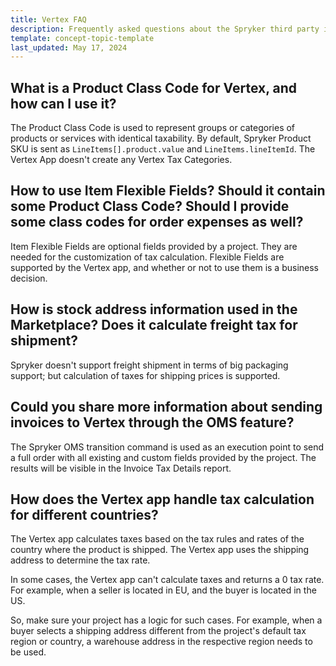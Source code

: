 ```yaml
---
title: Vertex FAQ
description: Frequently asked questions about the Spryker third party integration, Vertex. 
template: concept-topic-template
last_updated: May 17, 2024
---
```


## What is a Product Class Code for Vertex, and how can I use it?

The Product Class Code is used to represent groups or categories of products or services with identical taxability. By default, Spryker Product SKU is sent as `LineItems[].product.value` and `LineItems.lineItemId`. The Vertex App doesn't create any Vertex Tax Categories.


## How to use Item Flexible Fields? Should it contain some Product Class Code? Should I provide some class codes for order expenses as well?

​Item Flexible Fields are optional fields provided by a project. They are needed for the customization of tax calculation. Flexible Fields are supported by the Vertex app, and whether or not to use them is a business decision.


## How is stock address information used in the Marketplace? Does it calculate freight tax for shipment?

Spryker doesn't support freight shipment in terms of big packaging support; but calculation of taxes for shipping prices is supported.


## Could you share more information about sending invoices to Vertex through the OMS feature?

The Spryker OMS transition command is used as an execution point to send a full order with all existing and custom fields provided by the project. The results will be visible in the Invoice Tax Details report.


## How does the Vertex app handle tax calculation for different countries?

The Vertex app calculates taxes based on the tax rules and rates of the country where the product is shipped. The Vertex app uses the shipping address to determine the tax rate.

In some cases, the Vertex app can't calculate taxes and returns a 0 tax rate. For example, when a seller is located in EU, and the buyer is located in the US.

So, make sure your project has a logic for such cases. For example, when a buyer selects a shipping address different from the project's default tax region or country, a warehouse address in the respective region needs to be used.  